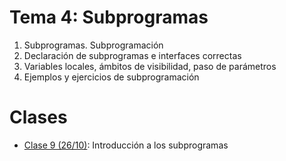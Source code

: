 # Tema 4: Subprogramas

1. Subprogramas. Subprogramación
2. Declaración de subprogramas e interfaces correctas
3. Variables locales, ámbitos de visibilidad, paso de parámetros
4. Ejemplos y ejercicios de subprogramación

# Clases
* [Clase 9 (26/10)](clase09.md): Introducción a los subprogramas

